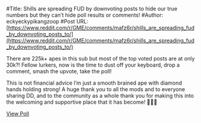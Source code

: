 #Title: Shills are spreading FUD by downvoting posts to hide our true numbers but they can’t hide poll results or comments!
#Author: eckyeckypikangzoop
#Post URL: [https://www.reddit.com/r/GME/comments/mafz6r/shills_are_spreading_fud_by_downvoting_posts_to/](https://www.reddit.com/r/GME/comments/mafz6r/shills_are_spreading_fud_by_downvoting_posts_to/)


 There are 225k+ apes in this sub but most of the top voted posts are at only 30k?!  Fellow lurkers, now is the time to dust off your keyboard, drop a comment, smash the upvote, take the poll! 

This is not financial advice I’m just a smooth brained ape with diamond hands holding strong!
A huge thank you to all the mods and to everyone sharing DD, and to the community as a whole thank you for making this into the welcoming and supportive place that it has become! 🚀💫🌝

[View Poll](https://www.reddit.com/poll/mafz6r)